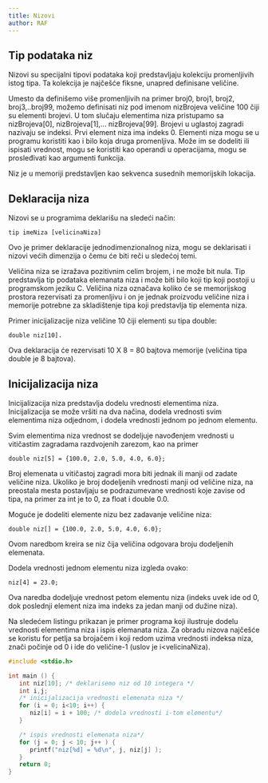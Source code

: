 ```yaml
---
title: Nizovi
author: RAF
---
```


## Tip podataka niz

Nizovi su specijalni tipovi podataka koji predstavljaju kolekciju promenljivih istog tipa. Ta kolekcija je najčešće fiksne, unapred definisane veličine.

Umesto da definišemo više promenljivih na primer broj0, broj1, broj2, broj3,..broj99, možemo definisati niz pod imenom nizBrojeva veličine 100 čiji su elementi brojevi. U tom slučaju elementima niza pristupamo sa nizBrojeva[0], nizBrojeva[1],... nizBrojeva[99]. Brojevi u uglastoj zagradi nazivaju se indeksi. Prvi element niza ima indeks 0. Elementi niza mogu se u programu koristiti kao i bilo koja druga promenljiva. Može im se dodeliti ili ispisati vrednost, mogu se koristiti kao operandi u operacijama, mogu se prosleđivati kao argumenti funkcija. 

Niz je u memoriji predstavljen kao sekvenca susednih memorijskih lokacija. 

## Deklaracija niza

Nizovi se u programima deklarišu na sledeći način:

```
tip imeNiza [velicinaNiza]
```

Ovo je primer deklaracije jednodimenzionalnog niza, mogu se deklarisati i nizovi većih dimenzija o čemu će biti reči u sledećoj temi.

Veličina niza se izražava pozitivnim celim brojem, i ne može bit nula. Tip predstavlja tip podataka elemanata niza i može biti bilo koji tip koji postoji u programskom jeziku C. Veličina niza označava koliko će se memorijskog prostora rezervisati za promenljivu i on je jednak proizvodu veličine niza i memorije potrebne za skladištenje tipa koji predstavlja tip elementa niza.

Primer inicijalizacije niza veličine 10 čiji elementi su tipa double:

```
double niz[10]. 
```
Ova deklaracija će rezervisati 10 X 8 = 80 bajtova memorije (veličina tipa double je 8 bajtova).

## Inicijalizacija niza

Inicijalizacija niza predstavlja dodelu vrednosti elementima niza. Inicijalizacija se može vršiti na dva načina, dodela vrednosti svim elementima niza odjednom, i dodela vrednosti jednom po jednom elementu. 

Svim elementima niza vrednost se dodeljuje navođenjem vrednosti u vitičastim zagradama razdvojenih zarezom, kao na primer
```
double niz[5] = {100.0, 2.0, 5.0, 4.0, 6.0};
```
Broj elemenata u vitičastoj zagradi mora biti jednak ili manji od zadate veličine niza. Ukoliko je broj dodeljenih vrednosti manji od veličine niza, na preostala mesta postavljaju se podrazumevane vrednosti koje zavise od tipa, na primer za int je to 0, za float i double 0.0. 

Moguće je dodeliti elemente nizu bez zadavanje veličine niza:
```
double niz[] = {100.0, 2.0, 5.0, 4.0, 6.0};	
```

Ovom naredbom kreira se niz čija veličina odgovara broju dodeljenih elemenata.

Dodela vrednosti jednom elementu niza izgleda ovako:
```
niz[4] = 23.0;
```

Ova naredba dodeljuje vrednost petom elementu niza (indeks uvek ide od 0, dok poslednji element niza ima indeks za jedan manji od dužine niza). 

Na sledećem listingu prikazan je primer programa koji ilustruje dodelu vrednosti elementima niza i ispis elemanata niza. Za obradu nizova najčešće se koristu for petlja sa brojačem i koji redom uzima vrednosti indeksa niza, znači počinje od 0 i ide do veličine-1 (uslov je i<velicinaNiza).  

```c
#include <stdio.h>

int main () {
   int niz[10]; /* deklarisemo niz od 10 integera */
   int i,j;
   /* inicijalizacija vrednosti elemenata niza */
   for (i = 0; i<10; i++) {
      niz[i] = i + 100; /* dodela vrednosti i-tom elementu*/
   }

   /* ispis vrednosti elemenata niza*/
   for (j = 0; j < 10; j++ ) {
      printf("niz[%d] = %d\n", j, niz[j] );
   }
   return 0;
}
```




